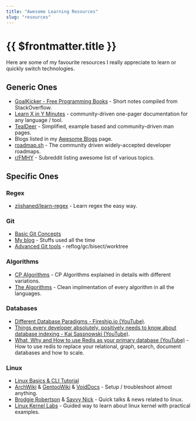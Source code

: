 ```yaml
---
title: "Awesome Learning Resources"
slug: "resources"
---
```


# {{ $frontmatter.title }}

Here are some of my favourite resources I really appreciate to learn or quickly switch technologies.


## Generic Ones

* [GoalKicker - Free Programming Books](https://goalkicker.com) - Short notes compiled from StackOverflow.
* [Learn X in Y Minutes](http://learnxinyminutes.com) - community-driven one-pager documentation for any language / tool.
* [TealDeer](https://github.com/dbrgn/tealdeer) - Simplified, example based and community-driven man pages.
* Blogs listed in my [Awesome Blogs](/awesome/truly/blogs) page.
* [roadmap.sh](https://roadmap.sh) - The community driven widely-accepted developer roadmaps.
* [r/FMHY](https://www.reddit.com/r/FREEMEDIAHECKYEAH/wiki/index) - Subreddit listing awesome list of various topics.


## Specific Ones

### Regex

* [ziishaned/learn-regex](https://github.com/ziishaned/learn-regex) - Learn regex the easy way.

### Git

* [Basic Git Concepts](https://opensource.com/article/22/11/git-concepts)
* [My blog](/blogs/git) - Stuffs used all the time
* [Advanced Git tools](https://opensource.com/article/22/11/git-tools) - reflog/gc/bisect/worktree

### Algorithms

* [CP Algorithms](https://cp-algorithms.com) - CP Algorithms explained in details with different variations.
* [The Algorithms](https://the-algorithms.com) - Clean implmentation of every algorithm in all the languages.

### Databases

* [Different Database Paradigms - Fireship.io (YouTube)](https://www.youtube.com/watch?v=W2Z7fbCLSTw).
* [Things every developer absolutely, positively needs to know about database indexing - Kai Sassnowski (YouTube)](https://www.youtube.com/watch?v=HubezKbFL7E).
* [What, Why and How to use Redis as your primary database (YouTube)](https://www.youtube.com/watch?v=OqCK95AS-YE) - How to use redis to replace your relational, graph, search, document databases and how to scale.

### Linux

* [Linux Basics & CLI Tutorial](https://www.freecodecamp.org/news/linux-command-line-tutorial)
* [ArchWiki](https://wiki.archlinux.org) & [GentooWiki](https://wiki.gentoo.org/wiki/Main_Page) & [VoidDocs](https://docs.voidlinux.org) - Setup / troubleshoot almost anything.
* [Brodgie Robertson](https://www.youtube.com/c/SavvyNik) & [Savvy Nick](https://www.youtube.com/c/SavvyNik) - Quick talks & news related to linux.
* [Linux Kernel Labs](https://linux-kernel-labs.github.io/refs/heads/master/lectures/intro.html) - Guided way to learn about linux kernel with practical examples.
